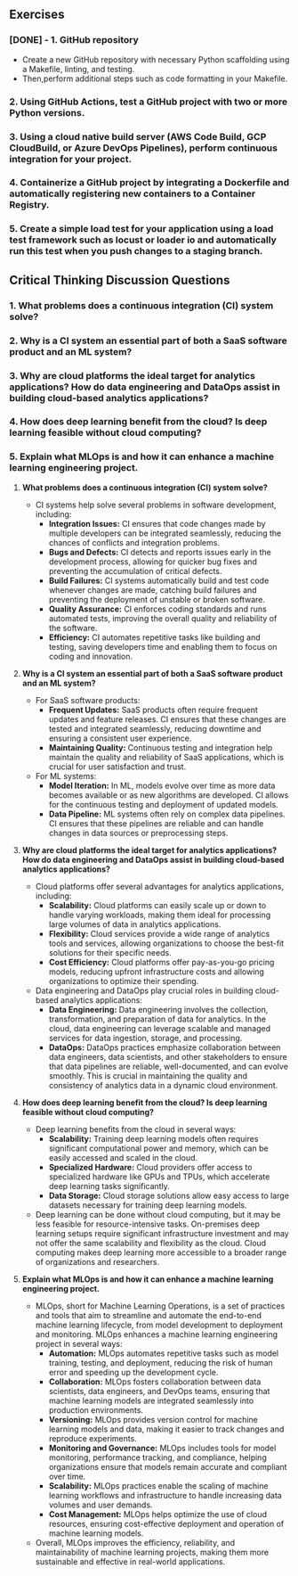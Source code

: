 ## Exercises

### [DONE] - 1. GitHub repository

- Create a new GitHub repository with necessary Python scaffolding using a Makefile, linting, and testing.
- Then,perform additional steps such as code formatting in your Makefile.

### 2. Using GitHub Actions, test a GitHub project with two or more Python versions.

### 3. Using a cloud native build server (AWS Code Build, GCP CloudBuild, or Azure DevOps Pipelines), perform continuous integration for your project.

### 4. Containerize a GitHub project by integrating a Dockerfile and automatically registering new containers to a Container Registry.

### 5. Create a simple load test for your application using a load test framework such as locust or loader io and automatically run this test when you push changes to a staging branch.

## Critical Thinking Discussion Questions

### 1. What problems does a continuous integration (CI) system solve?

### 2. Why is a CI system an essential part of both a SaaS software product and an ML system?

### 3. Why are cloud platforms the ideal target for analytics applications? How do data engineering and DataOps assist in building cloud-based analytics applications?

### 4. How does deep learning benefit from the cloud? Is deep learning feasible without cloud computing?

### 5. Explain what MLOps is and how it can enhance a machine learning engineering project.

1. **What problems does a continuous integration (CI) system solve?**

   - CI systems help solve several problems in software development, including:
     - **Integration Issues:** CI ensures that code changes made by multiple developers can be integrated seamlessly, reducing the chances of conflicts and integration problems.
     - **Bugs and Defects:** CI detects and reports issues early in the development process, allowing for quicker bug fixes and preventing the accumulation of critical defects.
     - **Build Failures:** CI systems automatically build and test code whenever changes are made, catching build failures and preventing the deployment of unstable or broken software.
     - **Quality Assurance:** CI enforces coding standards and runs automated tests, improving the overall quality and reliability of the software.
     - **Efficiency:** CI automates repetitive tasks like building and testing, saving developers time and enabling them to focus on coding and innovation.

2. **Why is a CI system an essential part of both a SaaS software product and an ML system?**

   - For SaaS software products:
     - **Frequent Updates:** SaaS products often require frequent updates and feature releases. CI ensures that these changes are tested and integrated seamlessly, reducing downtime and ensuring a consistent user experience.
     - **Maintaining Quality:** Continuous testing and integration help maintain the quality and reliability of SaaS applications, which is crucial for user satisfaction and trust.
   - For ML systems:
     - **Model Iteration:** In ML, models evolve over time as more data becomes available or as new algorithms are developed. CI allows for the continuous testing and deployment of updated models.
     - **Data Pipeline:** ML systems often rely on complex data pipelines. CI ensures that these pipelines are reliable and can handle changes in data sources or preprocessing steps.

3. **Why are cloud platforms the ideal target for analytics applications? How do data engineering and DataOps assist in building cloud-based analytics applications?**

   - Cloud platforms offer several advantages for analytics applications, including:
     - **Scalability:** Cloud platforms can easily scale up or down to handle varying workloads, making them ideal for processing large volumes of data in analytics applications.
     - **Flexibility:** Cloud services provide a wide range of analytics tools and services, allowing organizations to choose the best-fit solutions for their specific needs.
     - **Cost Efficiency:** Cloud platforms offer pay-as-you-go pricing models, reducing upfront infrastructure costs and allowing organizations to optimize their spending.
   - Data engineering and DataOps play crucial roles in building cloud-based analytics applications:
     - **Data Engineering:** Data engineering involves the collection, transformation, and preparation of data for analytics. In the cloud, data engineering can leverage scalable and managed services for data ingestion, storage, and processing.
     - **DataOps:** DataOps practices emphasize collaboration between data engineers, data scientists, and other stakeholders to ensure that data pipelines are reliable, well-documented, and can evolve smoothly. This is crucial in maintaining the quality and consistency of analytics data in a dynamic cloud environment.

4. **How does deep learning benefit from the cloud? Is deep learning feasible without cloud computing?**

   - Deep learning benefits from the cloud in several ways:
     - **Scalability:** Training deep learning models often requires significant computational power and memory, which can be easily accessed and scaled in the cloud.
     - **Specialized Hardware:** Cloud providers offer access to specialized hardware like GPUs and TPUs, which accelerate deep learning tasks significantly.
     - **Data Storage:** Cloud storage solutions allow easy access to large datasets necessary for training deep learning models.
   - Deep learning can be done without cloud computing, but it may be less feasible for resource-intensive tasks. On-premises deep learning setups require significant infrastructure investment and may not offer the same scalability and flexibility as the cloud. Cloud computing makes deep learning more accessible to a broader range of organizations and researchers.

5. **Explain what MLOps is and how it can enhance a machine learning engineering project.**
   - MLOps, short for Machine Learning Operations, is a set of practices and tools that aim to streamline and automate the end-to-end machine learning lifecycle, from model development to deployment and monitoring. MLOps enhances a machine learning engineering project in several ways:
     - **Automation:** MLOps automates repetitive tasks such as model training, testing, and deployment, reducing the risk of human error and speeding up the development cycle.
     - **Collaboration:** MLOps fosters collaboration between data scientists, data engineers, and DevOps teams, ensuring that machine learning models are integrated seamlessly into production environments.
     - **Versioning:** MLOps provides version control for machine learning models and data, making it easier to track changes and reproduce experiments.
     - **Monitoring and Governance:** MLOps includes tools for model monitoring, performance tracking, and compliance, helping organizations ensure that models remain accurate and compliant over time.
     - **Scalability:** MLOps practices enable the scaling of machine learning workflows and infrastructure to handle increasing data volumes and user demands.
     - **Cost Management:** MLOps helps optimize the use of cloud resources, ensuring cost-effective deployment and operation of machine learning models.
   - Overall, MLOps improves the efficiency, reliability, and maintainability of machine learning projects, making them more sustainable and effective in real-world applications.
